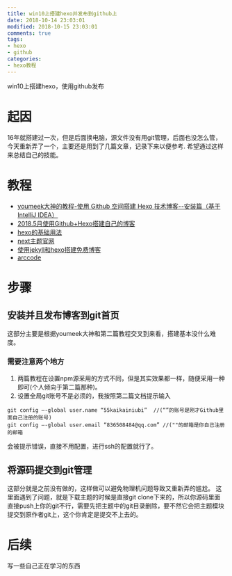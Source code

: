 ```yaml
---
title: win10上搭建hexo并发布到github上
date: 2018-10-14 23:03:01
modified: 2018-10-15 23:03:01
comments: true
tags:
- hexo
- github
categories:
- hexo教程
---
```


win10上搭建hexo，使用github发布
<!--more-->
# 起因
16年就搭建过一次，但是后面换电脑，源文件没有用git管理，后面也没怎么管，今天重新弄了一个，主要还是用到了几篇文章，记录下来以便参考.
希望通过这样来总结自己的技能。
# 教程
- [youmeek大神的教程-使用 Github 空间搭建 Hexo 技术博客--安装篇（基于 IntelliJ IDEA）](https://www.jianshu.com/p/1c98aed8d92e)
- [2018.5月使用Github+Hexo搭建自己的博客](https://blog.csdn.net/weixin_39879178/article/details/80319392)
- [hexo的基础用法](https://lfkid.github.io/2016/11/16/Hexo%E6%95%99%E7%A8%8B%EF%BC%9A%EF%BC%88%E4%B8%89%EF%BC%89%E4%BD%BF%E7%94%A8Hexo%E5%86%99%E5%8D%9A%E5%AE%A2/)
- [next主题官网](http://theme-next.iissnan.com/getting-started.html)
- [使用jekyll和hexo搭建免费博客](http://www.alonemonkey.com/2016/05/20/blog-by-jekyll-hexo/)
- [arccode](http://www.arccode.net/)
# 步骤
## 安装并且发布博客到git首页
这部分主要是根据youmeek大神和第二篇教程交叉到来看，搭建基本没什么难度。
### 需要注意两个地方
1. 两篇教程在设置npm源采用的方式不同，但是其实效果都一样，随便采用一种即可(个人倾向于第二篇那种)。
2. 设置全局git账号不是必须的，我按照第二篇文档提示输入
    
```
git config –-global user.name “55kaikainiubi”  //(“”的账号是刚才Github里面自己注册的账号) 
git config –-global user.email “836508484@qq.com” //(""的邮箱是你自己注册的邮箱
```
会被提示错误，直接不用配置，进行ssh的配置就行了。

## 将源码提交到git管理
这部分就是之前没有做的，这样做可以避免物理机问题导致又重新弄的尴尬。 这里面遇到了问题，就是下载主题的时候是直接git clone下来的，所以你源码里面直接push上你的git不行，需要先把主题中的git目录删除，要不然它会把主题模块提交到原作者git上，这个你肯定是提交不上去的。


# 后续
写一些自己正在学习的东西